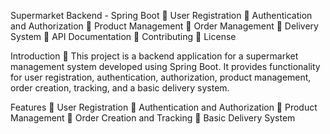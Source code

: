 Supermarket Backend - Spring Boot
	User Registration
	Authentication and Authorization
	Product Management
	Order Management
	Delivery System
	API Documentation
	Contributing
	License

Introduction
	This project is a backend application for a supermarket management system developed using Spring Boot. It provides functionality for user registration, authentication, authorization, product management, order creation, tracking, and a basic delivery system.

Features
	User Registration
	Authentication and Authorization
	Product Management
	Order Creation and Tracking
	Basic Delivery System
